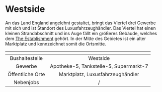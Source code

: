 # Westside

An das Land England angelehnt gestaltet, bringt das Viertel drei Gewerbe mit sich und ist Standort des Luxusfahrzeughändler.  Das Viertel hat einen kleinen Strandabschnitt und ins Auge fällt ein größeres Gebäude, welches dem [The Establishment](../../pages/fraktionen/establishment.md) gehört. In der Mitte des Gebietes ist ein alter Marktplatz und kennzeichnet somit die Ortsmitte. 

| <!-- --> | <!-- --> |
| :-: | :-: |
| Bushaltestelle | Westside |
| Gewerbe | Apotheke-5,  Tankstelle-5,  Supermarkt-7  |
| Öffentliche Orte | Marktplatz, Luxusfahrzeughändler |
| Nebenjobs | / |

